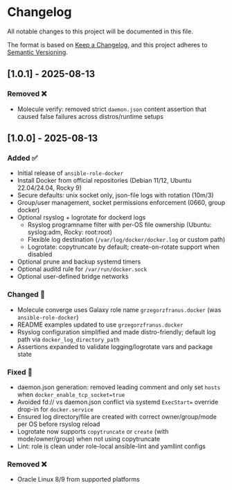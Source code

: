 # Changelog

All notable changes to this project will be documented in this file.

The format is based on [Keep a Changelog](https://keepachangelog.com/en/1.0.0/),
and this project adheres to [Semantic Versioning](https://semver.org/spec/v2.0.0.html).

## [1.0.1] - 2025-08-13
### Removed ❌
- Molecule verify: removed strict `daemon.json` content assertion that caused false failures across distros/runtime setups

## [1.0.0] - 2025-08-13
### Added ✅
- Initial release of `ansible-role-docker`
- Install Docker from official repositories (Debian 11/12, Ubuntu 22.04/24.04, Rocky 9)
- Secure defaults: unix socket only, json-file logs with rotation (10m/3)
- Group/user management, socket permissions enforcement (0660, group docker)
- Optional rsyslog + logrotate for dockerd logs
  - Rsyslog programname filter with per-OS file ownership (Ubuntu: syslog:adm, Rocky: root:root)
  - Flexible log destination (`/var/log/docker/docker.log` or custom path)
  - Logrotate: copytruncate by default; create-on-rotate support when disabled
- Optional prune and backup systemd timers
- Optional auditd rule for `/var/run/docker.sock`
- Optional user-defined bridge networks

### Changed 🔄
- Molecule converge uses Galaxy role name `grzegorzfranus.docker` (was `ansible-role-docker`)
- README examples updated to use `grzegorzfranus.docker`
- Rsyslog configuration simplified and made distro-friendly; default log path via `docker_log_directory_path`
- Assertions expanded to validate logging/logrotate vars and package state

### Fixed 🔧
- daemon.json generation: removed leading comment and only set `hosts` when `docker_enable_tcp_socket=true`
- Avoided fd:// vs daemon.json conflict via systemd `ExecStart=` override drop-in for `docker.service`
- Ensured log directory/file are created with correct owner/group/mode per OS before rsyslog reload
- Logrotate now supports `copytruncate` or `create` (with mode/owner/group) when not using copytruncate
- Lint: role is clean under role-local ansible-lint and yamllint configs

### Removed ❌
- Oracle Linux 8/9 from supported platforms
